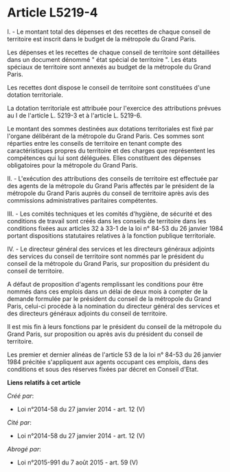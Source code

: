 # Article L5219-4

I. - Le montant total des dépenses et des recettes de chaque conseil de territoire est inscrit dans le budget de la métropole
du Grand Paris. 

Les dépenses et les recettes de chaque conseil de territoire sont détaillées dans un document dénommé " état spécial de
territoire ". Les états spéciaux de territoire sont annexés au budget de la métropole du Grand Paris. 

Les recettes dont dispose le conseil de territoire sont constituées d'une dotation territoriale. 

La dotation territoriale est attribuée pour l'exercice des attributions prévues au I de l'article L. 5219-3 et à l'article L.
5219-6. 

Le montant des sommes destinées aux dotations territoriales est fixé par l'organe délibérant de la métropole du Grand Paris.
Ces sommes sont réparties entre les conseils de territoire en tenant compte des caractéristiques propres du territoire et des
charges que représentent les compétences qui lui sont déléguées. Elles constituent des dépenses obligatoires pour la
métropole du Grand Paris. 

II. - L'exécution des attributions des conseils de territoire est effectuée par des agents de la métropole du Grand Paris
affectés par le président de la métropole du Grand Paris auprès du conseil de territoire après avis des commissions
administratives paritaires compétentes. 

III. - Les comités techniques et les comités d'hygiène, de sécurité et des conditions de travail sont créés dans les conseils
de territoire dans les conditions fixées aux articles 32 à 33-1 de la loi n° 84-53 du 26 janvier 1984 portant dispositions
statutaires relatives à la fonction publique territoriale. 

IV. - Le directeur général des services et les directeurs généraux adjoints des services du conseil de territoire sont nommés
par le président du conseil de la métropole du Grand Paris, sur proposition du président du conseil de territoire. 

A défaut de proposition d'agents remplissant les conditions pour être nommés dans ces emplois dans un délai de deux mois à
compter de la demande formulée par le président du conseil de la métropole du Grand Paris, celui-ci procède à la nomination
du directeur général des services et des directeurs généraux adjoints du conseil de territoire. 

Il est mis fin à leurs fonctions par le président du conseil de la métropole du Grand Paris, sur proposition ou après avis du
président du conseil de territoire. 

Les premier et dernier alinéas de l'article 53 de la loi n° 84-53 du 26 janvier 1984 précitée s'appliquent aux agents
occupant ces emplois, dans des conditions et sous des réserves fixées par décret en Conseil d'Etat.

**Liens relatifs à cet article**

_Créé par_:

  - Loi n°2014-58 du 27 janvier 2014 - art. 12 (V)

_Cité par_:

  - Loi n°2014-58 du 27 janvier 2014 - art. 12 (V)

_Abrogé par_:

  - Loi n°2015-991 du 7 août 2015 - art. 59 (V)

